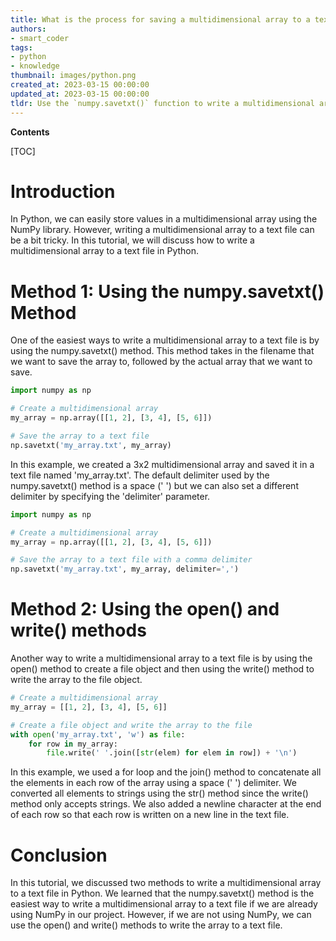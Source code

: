 ```yaml
---
title: What is the process for saving a multidimensional array to a text file?
authors:
- smart_coder
tags:
- python
- knowledge
thumbnail: images/python.png
created_at: 2023-03-15 00:00:00
updated_at: 2023-03-15 00:00:00
tldr: Use the `numpy.savetxt()` function to write a multidimensional array to a text file in Python.
---
```


**Contents**

[TOC]

# Introduction
In Python, we can easily store values in a multidimensional array using the NumPy library. However, writing a multidimensional array to a text file can be a bit tricky. In this tutorial, we will discuss how to write a multidimensional array to a text file in Python.

# Method 1: Using the numpy.savetxt() Method

One of the easiest ways to write a multidimensional array to a text file is by using the numpy.savetxt() method. This method takes in the filename that we want to save the array to, followed by the actual array that we want to save.

``` python
import numpy as np

# Create a multidimensional array
my_array = np.array([[1, 2], [3, 4], [5, 6]])

# Save the array to a text file
np.savetxt('my_array.txt', my_array)
```

In this example, we created a 3x2 multidimensional array and saved it in a text file named 'my_array.txt'. The default delimiter used by the numpy.savetxt() method is a space (' ') but we can also set a different delimiter by specifying the 'delimiter' parameter.

``` python
import numpy as np

# Create a multidimensional array
my_array = np.array([[1, 2], [3, 4], [5, 6]])

# Save the array to a text file with a comma delimiter
np.savetxt('my_array.txt', my_array, delimiter=',')
```

# Method 2: Using the open() and write() methods

Another way to write a multidimensional array to a text file is by using the open() method to create a file object and then using the write() method to write the array to the file object. 

``` python
# Create a multidimensional array
my_array = [[1, 2], [3, 4], [5, 6]]

# Create a file object and write the array to the file
with open('my_array.txt', 'w') as file:
    for row in my_array:
        file.write(' '.join([str(elem) for elem in row]) + '\n')
```

In this example, we used a for loop and the join() method to concatenate all the elements in each row of the array using a space (' ') delimiter. We converted all elements to strings using the str() method since the write() method only accepts strings. We also added a newline character at the end of each row so that each row is written on a new line in the text file.

# Conclusion

In this tutorial, we discussed two methods to write a multidimensional array to a text file in Python. We learned that the numpy.savetxt() method is the easiest way to write a multidimensional array to a text file if we are already using NumPy in our project. However, if we are not using NumPy, we can use the open() and write() methods to write the array to a text file.
